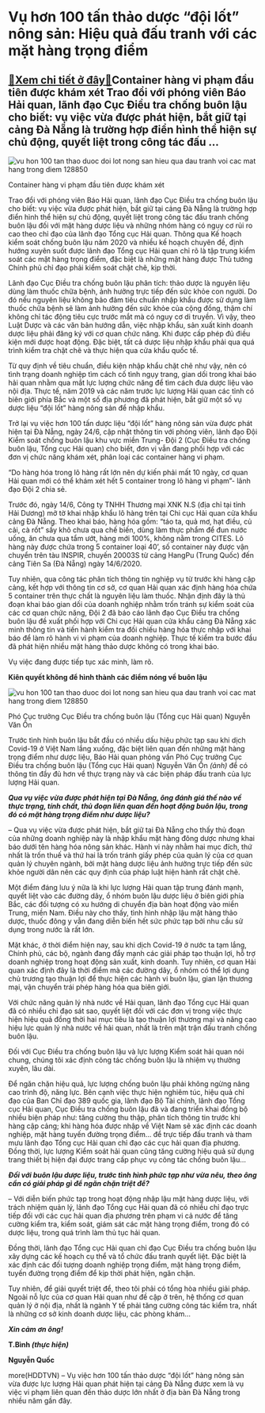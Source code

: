 Vụ hơn 100 tấn thảo dược “đội lốt” nông sản: Hiệu quả đấu tranh với các mặt hàng trọng điểm
===========================================================================================

[:gift:Xem chi tiết ở đây:gift:](https://hddtvn.com/vu-hon-100-tan-thao-duoc-doi-lot-nong-san-hieu-qua-dau-tranh-voi-cac-mat-hang-trong-diem/)Container hàng vi phạm đầu tiên được khám xét Trao đổi với phóng viên Báo Hải quan, lãnh đạo Cục Điều tra chống buôn lậu cho biết: vụ việc vừa được phát hiện, bắt giữ tại cảng Đà Nẵng là trường hợp điển hình thể hiện sự chủ động, quyết liệt trong công tác đấu …
---------------------------------------------------------------------------------------------------------------------------------------------------------------------------------------------------------------------------------------------------------------------





![vu hon 100 tan thao duoc doi lot nong san hieu qua dau tranh voi cac mat hang trong diem 128850](https://haiquanonline.com.vn/stores/news_dataimages/anhnd/062020/24/17/in_article/2828_6-5906_IMG_1592811164301_1592824307666.jpg?rt=20200625080026 "Vụ hơn 100 tấn thảo dược “đội lốt” nông sản: Hiệu quả đấu tranh với các mặt hàng trọng điểm")


Container hàng vi phạm đầu tiên được khám xét



Trao đổi với phóng viên Báo Hải quan, lãnh đạo Cục Điều tra chống buôn lậu cho biết: vụ việc vừa được phát hiện, bắt giữ tại cảng Đà Nẵng là trường hợp điển hình thể hiện sự chủ động, quyết liệt trong công tác đấu tranh chống buôn lậu đối với mặt hàng dược liệu và những nhóm hàng có nguy cơ rủi ro cao theo chỉ đạo của lãnh đạo Tổng cục Hải quan. Thông qua Kế hoạch kiểm soát chống buôn lậu năm 2020 và nhiều kế hoạch chuyên đề, định hướng xuyên suốt được lãnh đạo Tổng cục Hải quan chỉ rõ là tập trung kiểm soát các mặt hàng trọng điểm, đặc biệt là những mặt hàng được Thủ tướng Chính phủ chỉ đạo phải kiểm soát chặt chẽ, kịp thời.


Lãnh đạo Cục Điều tra chống buôn lậu phân tích: thảo dược là nguyên liệu dùng làm thuốc chữa bệnh, ảnh hưởng trực tiếp đến sức khỏe con người. Do đó nếu nguyên liệu không bảo đảm tiêu chuẩn nhập khẩu được sử dụng làm thuốc chữa bệnh sẽ làm ảnh hưởng đến sức khỏe của cộng đồng, thậm chí không chỉ tác động tiêu cực trước mắt mà có nguy cơ di truyền. Vì vậy, theo Luật Dược và các văn bản hướng dẫn, việc nhập khẩu, sản xuất kinh doanh dược liệu phải đăng ký với cơ quan chức năng. Khi được cấp phép đủ điều kiện mới được hoạt động. Đặc biệt, tất cả dược liệu nhập khẩu phải qua quá trình kiểm tra chặt chẽ và thực hiện qua cửa khẩu quốc tế.


Từ quy định về tiêu chuẩn, điều kiện nhập khẩu chặt chẽ như vậy, nên có tình trạng doanh nghiệp tìm cách cố tình ngụy trang, gian dối trong khai báo hải quan nhằm qua mắt lực lượng chức năng để tìm cách đưa dược liệu vào nội địa. Thực tế, năm 2019 và các năm trước lực lượng Hải quan các tỉnh có biên giới phía Bắc và một số địa phương đã phát hiện, bắt giữ một số vụ dược liệu “đội lốt” hàng nông sản để nhập khẩu.


Trở lại vụ việc hơn 100 tấn dược liệu “đội lốt” hàng nông sản vừa được phát hiện tại Đà Nẵng, ngày 24/6, cập nhật thông tin với phóng viên, lãnh đạo Đội Kiểm soát chống buôn lậu khu vực miền Trung- Đội 2 (Cục Điều tra chống buôn lậu, Tổng cục Hải quan) cho biết, đơn vị vẫn đang phối hợp với các đơn vị chức năng khám xét, phân loại các container hàng vi phạm.


“Do hàng hóa trong lô hàng rất lớn nên dự kiến phải mất 10 ngày, cơ quan Hải quan mới có thể khám xét hết 5 container trong lô hàng vi phạm”- lãnh đạo Đội 2 chia sẻ.


Trước đó, ngày 14/6, Công ty TNHH Thương mại XNK N.S (địa chỉ tại tỉnh Hải Dương) mở tờ khai nhập khẩu lô hàng trên tại Chi cục Hải quan cửa khẩu cảng Đà Nẵng. Theo khai báo, hàng hóa gồm: “táo ta, quả mơ, hạt điều, củ cải, cà rốt” sấy khô chưa qua chế biến, dùng làm thực phẩm để đun nước uống, ăn chưa qua tẩm ướt, hàng mới 100%, không nằm trong CITES. Lô hàng này được chứa trong 5 container loại 40’, số container này được vận chuyển trên tàu INSPIR, chuyến 20003S từ cảng HangPu (Trung Quốc) đến cảng Tiên Sa (Đà Nẵng) ngày 14/6/2020.


Tuy nhiên, qua công tác phân tích thông tin nghiệp vụ từ trước khi hàng cập cảng, kết hợp với thông tin cơ sở, cơ quan Hải quan xác định hàng hóa chứa 5 container trên thực chất là nguyên liệu làm thuốc. Nhận định đây là thủ đoạn khai báo gian dối của doanh nghiệp nhằm trốn tránh sự kiểm soát của các cơ quan chức năng, Đội 2 đã báo cáo lãnh đạo Cục Điều tra chống buôn lậu đề xuất phối hợp với Chi cục Hải quan cửa khẩu cảng Đà Nẵng xác minh thông tin và tiến hành kiểm tra đối chiếu hàng hóa thực nhập với khai báo để làm rõ hành vi vi phạm của doanh nghiệp. Thực tế kiểm tra bước đầu đã phát hiện nhiều mặt hàng thảo dược không có trong khai báo.


Vụ việc đang được tiếp tục xác minh, làm rõ.






**Kiên quyết không để hình thành các điểm nóng về buôn lậu**





![vu hon 100 tan thao duoc doi lot nong san hieu qua dau tranh voi cac mat hang trong diem 128850](https://haiquanonline.com.vn/stores/news_dataimages/anhnd/062020/24/17/in_article/2611_6-5949_IMG_0140-1.jpg?rt=20200625080026 "Vụ hơn 100 tấn thảo dược “đội lốt” nông sản: Hiệu quả đấu tranh với các mặt hàng trọng điểm")


Phó Cục trưởng Cục Điều tra chống buôn lậu (Tổng cục Hải quan) Nguyễn Văn Ổn



Trước tình hình buôn lậu bắt đầu có nhiều dấu hiệu phức tạp sau khi dịch Covid-19 ở Việt Nam lắng xuống, đặc biệt liên quan đến những mặt hàng trọng điểm như dược liệu, Báo Hải quan phỏng vấn Phó Cục trưởng Cục Điều tra chống buôn lậu (Tổng cục Hải quan) Nguyễn Văn Ổn *(ảnh)* để có thông tin đầy đủ hơn về thực trạng này và các biện pháp đấu tranh của lực lượng Hải quan.


***Qua vụ việc vừa được phát hiện tại Đà Nẵng, ông đánh giá thế nào về thực trạng, tính chất, thủ đoạn liên quan đến hoạt động buôn lậu, trong đó có mặt hàng trọng điểm như dược liệu?***


– Qua vụ việc vừa được phát hiện, bắt giữ tại Đà Nẵng cho thấy thủ đoạn của những doanh nghiệp này là nhập khẩu mặt hàng đông dược nhưng khai báo dưới tên hàng hóa nông sản khác. Hành vi này nhằm hai mục đích, thứ nhất là trốn thuế và thứ hai là trốn tránh giấy phép của quản lý của cơ quan quản lý chuyên ngành, bởi mặt hàng dược liệu ảnh hưởng trực tiếp đến sức khỏe người dân nên các quy định của pháp luật hiện hành rất chặt chẽ.


Một điểm đáng lưu ý nữa là khi lực lượng Hải quan tập trung đánh mạnh, quyết liệt vào các đường dây, ổ nhóm buôn lậu dược liệu ở biên giới phía Bắc, các đối tượng có xu hướng di chuyển địa bàn hoạt động vào miền Trung, miền Nam. Điều này cho thấy, tình hình nhập lậu mặt hàng thảo dược, thuốc đông y vẫn đang diễn biến hết sức phức tạp bởi nhu cầu sử dụng trong nước là rất lớn.


Mặt khác, ở thời điểm hiện nay, sau khi dịch Covid-19 ở nước ta tạm lắng, Chính phủ, các bộ, ngành đang đẩy mạnh các giải pháp tạo thuận lợi, hỗ trợ doanh nghiệp trong hoạt động sản xuất, kinh doanh. Tuy nhiên, cơ quan Hải quan xác định đây là thời điểm mà các đường dây, ổ nhóm có thể lợi dụng chủ trương tạo thuận lợi để thực hiện các hành vi buôn lậu, gian lận thương mại, vận chuyển trái phép hàng hóa qua biên giới.


Với chức năng quản lý nhà nước về Hải quan, lãnh đạo Tổng cục Hải quan đã có nhiều chỉ đạo sát sao, quyết liệt đối với các đơn vị trong việc thực hiện hiệu quả đồng thời hai mục tiêu là tạo thuận lợi thương mại và nâng cao hiệu lực quản lý nhà nước về hải quan, nhất là trên mặt trận đấu tranh chống buôn lậu.


Đối với Cục Điều tra chống buôn lậu và lực lượng Kiểm soát hải quan nói chung, chúng tôi xác định công tác chống buôn lậu là nhiệm vụ thường xuyên, lâu dài.


Để ngăn chặn hiệu quả, lực lượng chống buôn lậu phải không ngừng nâng cao trình độ, năng lực. Bên cạnh việc thực hiện nghiêm túc, hiệu quả chỉ đạo của Ban Chỉ đạo 389 quốc gia, lãnh đạo Bộ Tài chính, lãnh đạo Tổng cục Hải quan, Cục Điều tra chống buôn lậu đã và đang triển khai đồng bộ nhiều biện pháp như: tăng cường thu thập, phân tích thông tin trước khi hàng cập cảng; khi hàng hóa được nhập về Việt Nam sẽ xác định các doanh nghiệp, mặt hàng tuyến đường trọng điểm… để trực tiếp đấu tranh và tham mưu lãnh đạo Tổng cục Hải quan chỉ đạo các cục hải quan địa phương. Đồng thời, lực lượng Kiểm soát hải quan cũng tăng cường hiệu quả sử dụng trang thiết bị hiện đại được trang cấp phục vụ công tác chống buôn lậu…


***Đối với buôn lậu dược liệu, trước tình hình phức tạp như vừa nêu, theo ông cần có giải pháp gì để ngăn chặn triệt để?***


– Với diễn biến phức tạp trong hoạt động nhập lậu mặt hàng dược liệu, với trách nhiệm quản lý, lãnh đạo Tổng cục Hải quan đã có nhiều chỉ đạo trực tiếp đối với các cục hải quan địa phương trên phạm vi cả nước để tăng cường kiểm tra, kiểm soát, giám sát các mặt hàng trọng điểm, trong đó có dược liệu, trong quá trình làm thủ tục hải quan.


Đồng thời, lãnh đạo Tổng cục Hải quan chỉ đạo Cục Điều tra chống buôn lậu xây dựng các kế hoạch cụ thể và tổ chức đấu tranh quyết liệt. Đặc biệt là xác định các đối tượng doanh nghiệp trọng điểm, mặt hàng trọng điểm, tuyến đường trọng điểm để kịp thời phát hiện, ngăn chặn.


Tuy nhiên, để giải quyết triệt để, theo tôi phải có tổng hòa nhiều giải pháp. Ngoài nỗ lực của cơ quan Hải quan như đề cập ở trên, hệ thống cơ quan quản lý ở nội địa, nhất là ngành Y tế phải tăng cường công tác kiểm tra, nhất là những cơ sở kinh doanh dược liệu, các phòng khám…


***Xin cảm ơn ông!***


**T.Bình *(thực hiện)***







**Nguyễn Quốc**



more(HDDTVN) – Vụ việc hơn 100 tấn thảo dược “đội lốt” hàng nông sản vừa được lực lượng Hải quan phát hiện tại cảng Đà Nẵng được xem là vụ việc vi phạm liên quan đến thảo dược lớn nhất ở địa bàn Đà Nẵng trong nhiều năm gần đây.

